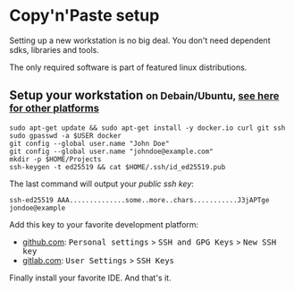 
# Copy'n'Paste setup

Setting up a new workstation is no big deal. You don't need dependent sdks, libraries and tools.

The only required software is part of featured linux distributions.


## Setup your workstation <small>on Debain/Ubuntu, [see here for other platforms](setup/)</small>

<pre>
<code data-toggle="tooltip" data-placement="left" 
title="Install required packages"
>sudo apt-get update && sudo apt-get install -y docker.io curl git ssh</code>
<code data-toggle="tooltip" data-placement="left" 
title="Add your normal user to docker group so you can execute docker without root priveleges"
>sudo gpasswd -a $USER docker</code>
<code data-toggle="tooltip" data-placement="left" 
title="Set your user name for git commit messages"
>git config --global user.name "John Doe"</code>
<code data-toggle="tooltip" data-placement="left" 
title="Set your email address for git commit messages"
>git config --global user.name "johndoe@example.com"</code>
<code data-toggle="tooltip" data-placement="left" 
title="We suggest this flat directory as root for all of your projects"
>mkdir -p $HOME/Projects</code>
<code data-toggle="tooltip" data-placement="left" 
title="Create a ssh key to access git repositories. Select a good password."
>ssh-keygen -t ed25519 && cat $HOME/.ssh/id_ed25519.pub</code>
</pre>

The last command will output your *public ssh key*:

```
ssh-ed25519 AAA..............some..more..chars...........J3jAPTge jondoe@example
```

Add this key to your favorite development platform:
- [github.com](https://github.com): <kbd>Personal settings</kbd> > <kbd>SSH and GPG Keys</kbd> > <kbd>New SSH key</kbd>
- [gitlab.com](https://gitlab.com): <kbd>User Settings</kbd> > <kbd>SSH Keys</kbd>

Finally install your favorite IDE. And that's it.


